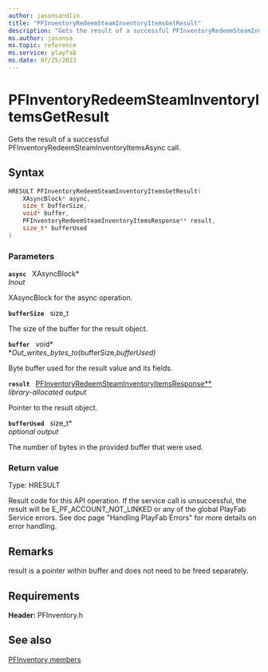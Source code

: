 ```yaml
---
author: jasonsandlin
title: "PFInventoryRedeemSteamInventoryItemsGetResult"
description: "Gets the result of a successful PFInventoryRedeemSteamInventoryItemsAsync call."
ms.author: jasonsa
ms.topic: reference
ms.service: playfab
ms.date: 07/25/2023
---
```


# PFInventoryRedeemSteamInventoryItemsGetResult  

Gets the result of a successful PFInventoryRedeemSteamInventoryItemsAsync call.  

## Syntax  
  
```cpp
HRESULT PFInventoryRedeemSteamInventoryItemsGetResult(  
    XAsyncBlock* async,  
    size_t bufferSize,  
    void* buffer,  
    PFInventoryRedeemSteamInventoryItemsResponse** result,  
    size_t* bufferUsed  
)  
```  
  
### Parameters  
  
**`async`** &nbsp; XAsyncBlock*  
*_Inout_*  
  
XAsyncBlock for the async operation.  
  
**`bufferSize`** &nbsp; size_t  
  
The size of the buffer for the result object.  
  
**`buffer`** &nbsp; void*  
*_Out_writes_bytes_to_(bufferSize,*bufferUsed)*  
  
Byte buffer used for the result value and its fields.  
  
**`result`** &nbsp; [PFInventoryRedeemSteamInventoryItemsResponse**](../../pfinventorytypes/structs/pfinventoryredeemsteaminventoryitemsresponse.md)  
*library-allocated output*  
  
Pointer to the result object.  
  
**`bufferUsed`** &nbsp; size_t*  
*optional output*  
  
The number of bytes in the provided buffer that were used.  
  
  
### Return value
Type: HRESULT
  
Result code for this API operation. If the service call is unsuccessful, the result will be E_PF_ACCOUNT_NOT_LINKED or any of the global PlayFab Service errors. See doc page "Handling PlayFab Errors" for more details on error handling.
  
## Remarks  
  
result is a pointer within buffer and does not need to be freed separately.
  
## Requirements  
  
**Header:** PFInventory.h
  
## See also  
[PFInventory members](../pfinventory_members.md)  

  
  
